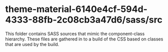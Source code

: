 # theme-material-6140e4cf-594d-4333-88fb-2c08cb3a47d6/sass/src

This folder contains SASS sources that mimic the component-class hierarchy. These files
are gathered in to a build of the CSS based on classes that are used by the build.

